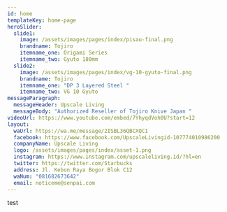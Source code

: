 ```yaml
---
id: home
templateKey: home-page
heroSlider:
  slide1:
    image: /assets/images/pages/index/pisau-final.png
    brandname: Tojiro
    itemname_one: Origami Series
    itemname_two: Gyuto 180mm
  slide2:
    image: /assets/images/pages/index/vg-10-gyuto-final.png
    brandname: Tojiro
    itemname_one: "DP 3 Layered Steel "
    itemname_two: VG 10 Gyuto
messageParagraph:
  messageHeader: Upscale Living
  messageBody: "Authorized Reseller of Tojiro Knive Japan "
videoUrl: https://www.youtube.com/embed/7YhyqdVoh0U?start=12
layout:
  waUrl: https://wa.me/message/2ISBL36QBCXQC1
  facebook: https://www.facebook.com/UpscaleLivingid-107774010986200
  companyName: Upscale Living
  logo: /assets/images/pages/index/asset-1.png
  instagram: https://www.instagram.com/upscaleliving.id/?hl=en
  twitter: https://twitter.com/Starbucks
  address: Jl. Kebon Raya Bogor Blok C12
  waNum: "081682673642"
  email: noticeme@senpai.com
---
```

test